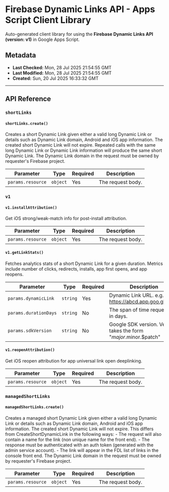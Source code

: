 # Firebase Dynamic Links API - Apps Script Client Library

Auto-generated client library for using the **Firebase Dynamic Links API (version: v1)** in Google Apps Script.

## Metadata

- **Last Checked:** Mon, 28 Jul 2025 21:54:55 GMT
- **Last Modified:** Mon, 28 Jul 2025 21:54:55 GMT
- **Created:** Sun, 20 Jul 2025 16:33:32 GMT



---

## API Reference

### `shortLinks`

#### `shortLinks.create()`

Creates a short Dynamic Link given either a valid long Dynamic Link or details such as Dynamic Link domain, Android and iOS app information. The created short Dynamic Link will not expire. Repeated calls with the same long Dynamic Link or Dynamic Link information will produce the same short Dynamic Link. The Dynamic Link domain in the request must be owned by requester's Firebase project.

| Parameter | Type | Required | Description |
|---|---|---|---|
| `params.resource` | `object` | Yes | The request body. |

### `v1`

#### `v1.installAttribution()`

Get iOS strong/weak-match info for post-install attribution.

| Parameter | Type | Required | Description |
|---|---|---|---|
| `params.resource` | `object` | Yes | The request body. |

#### `v1.getLinkStats()`

Fetches analytics stats of a short Dynamic Link for a given duration. Metrics include number of clicks, redirects, installs, app first opens, and app reopens.

| Parameter | Type | Required | Description |
|---|---|---|---|
| `params.dynamicLink` | `string` | Yes | Dynamic Link URL. e.g. https://abcd.app.goo.gl/wxyz |
| `params.durationDays` | `string` | No | The span of time requested in days. |
| `params.sdkVersion` | `string` | No | Google SDK version. Version takes the form "$major.$minor.$patch" |

#### `v1.reopenAttribution()`

Get iOS reopen attribution for app universal link open deeplinking.

| Parameter | Type | Required | Description |
|---|---|---|---|
| `params.resource` | `object` | Yes | The request body. |

### `managedShortLinks`

#### `managedShortLinks.create()`

Creates a managed short Dynamic Link given either a valid long Dynamic Link or details such as Dynamic Link domain, Android and iOS app information. The created short Dynamic Link will not expire. This differs from CreateShortDynamicLink in the following ways: - The request will also contain a name for the link (non unique name for the front end). - The response must be authenticated with an auth token (generated with the admin service account). - The link will appear in the FDL list of links in the console front end. The Dynamic Link domain in the request must be owned by requester's Firebase project.

| Parameter | Type | Required | Description |
|---|---|---|---|
| `params.resource` | `object` | Yes | The request body. |